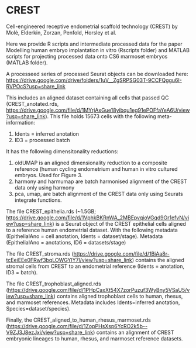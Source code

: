 # CREST
Cell-engineered receptive endometrial scaffold technology (CREST) by Molè, Elderkin, Zorzan, Penfold, Horsley et al.

Here we provide R scripts and intermediate processed data for the paper Modelling human embryo implantation in vitro (Rscripts folder) and MATLAB scripts for projecting processed data onto CS6 marmoset embryos (MATLAB folder).

A processeed series of processed Seurat objects can be downloaded here: https://drive.google.com/drive/folders/1uV__ZgSRPSG03T-9CCFQggu6I-RVPOcS?usp=share_link

This includes an aligned dataset containing all cells that passed QC (CREST_anotated.rds, https://drive.google.com/file/d/1MYrjAxGue18yibqu1eg91ePOFfaYeA6U/view?usp=share_link). This file holds 15673 cells with the following meta-information:
1) Idents = inferred anotation
2) ID3 = processed batch

It has the following dimensitonality reductions:
1) oldUMAP is an aligned dimensionality reduction to a composite reference (human cycling endometrium and human in vitro cultured embryos. Used for Figure 3. 
2) harmony and harmumap are batch harmonised alignment of the CREST data only using harmony
3) pca, umap, are batch alignment of the CREST data only using Seurats integrate functions.

The file CREST_epithelia.rds (~1.5GB; https://drive.google.com/file/d/1VphkBKRnWA_2MBEpvqioVGqd9Gr1efvN/view?usp=share_link) is a Seurat object of the CREST epithelial cells aligned to a reference human endometrial dataset. With the following metadata (EpithelialAno = cell anotation, Idents = dataset/stage). Metadata (EpithelialAno = anotations, ID6 = datasets/stage)

The file CREST_stroma.rds (https://drive.google.com/file/d/1BiAa8r-tcEeiEEe0FRwf3bqLOWGYlY7l/view?usp=share_link) contains the aligned stromal cells from CREST to an endometrial reference (Idents = anotation, ID3 = batch).  

The file CREST_trophoblast_aligned.rds (https://drive.google.com/file/d/1PHpCaxXt54X7zorPuzuf3WyBny5VSaU5/view?usp=share_link) contains aligned trophoblast cells to human, rhesus, and marmoset references. Metadata includes Idents=inferred anotation, Species=dataset/species).

Finally, the CREST_aligned_to_human_rhesus_marmoset.rds (https://drive.google.com/file/d/1ZopPHsXsp6YcRO2k5b--V9ZJ3J8ezJxi/view?usp=share_link) contains an alignment of CREST embryonic lineages to human, rhesus, and marmoset reference datasets. 

